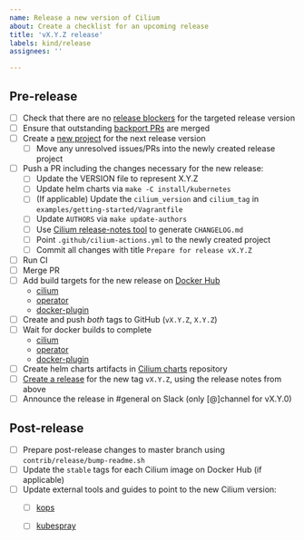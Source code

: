 ```yaml
---
name: Release a new version of Cilium
about: Create a checklist for an upcoming release
title: 'vX.Y.Z release'
labels: kind/release
assignees: ''

---
```


## Pre-release

- [ ] Check that there are no [release blockers] for the targeted release version
- [ ] Ensure that outstanding [backport PRs] are merged
- [ ] Create a [new project] for the next release version
  - [ ] Move any unresolved issues/PRs into the newly created release project
- [ ] Push a PR including the changes necessary for the new release:
  - [ ] Update the VERSION file to represent X.Y.Z
  - [ ] Update helm charts via `make -C install/kubernetes`
  - [ ] (If applicable) Update the `cilium_version` and `cilium_tag` in
        `examples/getting-started/Vagrantfile`
  - [ ] Update `AUTHORS` via `make update-authors`
  - [ ] Use [Cilium release-notes tool] to generate `CHANGELOG.md`
  - [ ] Point `.github/cilium-actions.yml` to the newly created project
  - [ ] Commit all changes with title `Prepare for release vX.Y.Z`
- [ ] Run CI
- [ ] Merge PR
- [ ] Add build targets for the new release on [Docker Hub]
  - [cilium](https://hub.docker.com/repository/docker/cilium/cilium/builds/edit)
  - [operator](https://hub.docker.com/repository/docker/cilium/operator/builds/edit)
  - [docker-plugin](https://hub.docker.com/repository/docker/cilium/docker-plugin/builds/edit)
- [ ] Create and push *both* tags to GitHub (`vX.Y.Z`, `X.Y.Z`)
- [ ] Wait for docker builds to complete
  - [cilium](https://hub.docker.com/repository/docker/cilium/cilium/builds)
  - [operator](https://hub.docker.com/repository/docker/cilium/operator/builds)
  - [docker-plugin](https://hub.docker.com/repository/docker/cilium/docker-plugin/builds)
- [ ] Create helm charts artifacts in [Cilium charts] repository
- [ ] [Create a release] for the new tag `vX.Y.Z`, using the release notes
      from above
- [ ] Announce the release in #general on Slack (only [@]channel for vX.Y.0)

## Post-release

- [ ] Prepare post-release changes to master branch using `contrib/release/bump-readme.sh`
- [ ] Update the `stable` tags for each Cilium image on Docker Hub (if applicable)
- [ ] Update external tools and guides to point to the new Cilium version:
  - [ ] [kops]
  - [ ] [kubespray]


[release blockers]: https://github.com/cilium/cilium/labels/priority%2Frelease-blocker
[backport PRs]: https://github.com/cilium/cilium/pulls?utf8=%E2%9C%93&q=is%3Aopen+is%3Apr+backports
[new project]: https://github.com/cilium/cilium/projects/new
[Cilium release-notes tool]: https://github.com/cilium/release
[Docker Hub]: https://hub.docker.com/orgs/cilium/repositories
[Cilium charts]: https://github.com/cilium/charts
[Create a release]: https://github.com/cilium/cilium/releases/new
[Stable releases]: https://github.com/cilium/cilium#stable-releases
[kops]: https://github.com/kubernetes/kops/
[kubespray]: https://github.com/kubernetes-sigs/kubespray/
